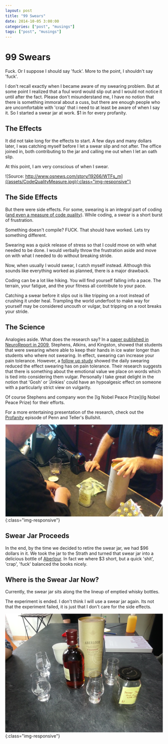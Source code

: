 ```yaml
---
layout: post
title: "99 Swears"
date: 2014-10-05 3:00:00
categories: ["post", "musings"]
tags: ["post", "musings"]
---
```


# 99 Swears

Fuck. Or I suppose I should say 'fuck'. More to the point, I shouldn't say 'fuck'.

I don't recall exactly when I became aware of my swearing problem. But at some point I realized that a foul word would slip out and I would not notice it until after the fact. Please don't misunderstand me, I have no notion that there is something immoral about a cuss, but there are enough people who are uncomfortable with 'crap' that i need to at least be aware of when I say it. So I started a swear jar at work. $1 in for every profanity.

## The Effects

It did not take long for the effects to start. A few days and many dollars later, I was catching myself before I let a swear slip and not after. The office joined in, both contributing to the jar and calling me out when I let an oath slip.

At this point, I am very conscious of when I swear.

![Source: http://www.osnews.com/story/19266/WTFs_m](/assets/CodeQualityMeasure.jpg){:class="img-responsive"}

## The Side Effects

But there were side effects. For some, swearing is an integral part of coding ([and even a measure of code quality](http://www.osnews.com/story/19266/WTFs_m)). While coding, a swear is a short burst of frustration.

Something doesn't compile? FUCK. That should have worked. Lets try something different.

Swearing was a quick release of stress so that I could move on with what needed to be done. I would verbally throw the frustration aside and move on with what I needed to do without breaking stride.

Now, when usually I would swear, I catch myself instead. Although this sounds like everything worked as planned, there is a major drawback.

Coding can be a lot like hiking. You will find yourself falling info a pace. The terrain, your fatigue, and the your fitness all contribute to your pace.

Catching a swear before it slips out is like tripping on a root instead of crushing it under heal. Trampling the world underfoot to make way for yourself may be considered uncouth or vulgar, but tripping on a root breaks your stride.

## The Science

Analogies aside. What does the research say? In a [paper published in NeuroReport in 2009](http://journals.lww.com/neuroreport/Abstract/2009/08050/Swearing_as_a_response_to_pain.4.aspx), Stephens, Atkins, and Kingston, showed that students that were swearing where able to keep their hands in ice water longer than students who where not swearing. In effect, swearing can increase your pain tolerance. However, a [follow up study](http://www.sciencedirect.com/science/article/pii/S1526590011007620) showed the daily swearing reduced the effect swearing has on pain tolerance. Their research suggests that there is something about the emotional value we place on words which is tied into considering them vulgar. Personally I take great delight in the notion that 'Gosh' or 'Jinkies' could have an hypoalgesic effect on someone with a particularly strict view on vulgarity.

Of course Stephens and company won the [Ig Nobel Peace Prize](Ig Nobel Peace Prize) for their efforts.

For a more entertaining presentation of the research, check out the [Profanity](http://www.imdb.com/title/tt0771118/) episode of Penn and Teller's Bullshit.

![Buying Aberlour](/assets/BuyingAberlour.jpg){:class="img-responsive"}

## Swear Jar Proceeds

In the end, by the time we decided to retire the swear jar, we had $96 dollars in it. We took the jar to the Strath and turned that swear jar into a delicious bottle of [Aberlour](http://www.aberlour.com/range/aberlour-abunadh/). In fact we where $3 short, but a quick 'shit', 'crap', 'fuck' balanced the books nicely.

## Where is the Swear Jar Now?

Currently, the swear jar sits along the the lineup of emptied whisky bottles.

The experiment is ended. I don't think I will use a swear jar again. Its not that the experiment failed, it is just that I don't care for the side effects.

![Final Pour](/assets/FinalPour.jpg){:class="img-responsive"}


